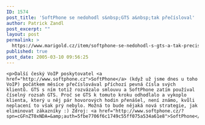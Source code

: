 ```yaml
---
ID: 1574
post_title: 'SoftPhone se nedohodl s&nbsp;GTS a&nbsp;tak přečísloval'
author: Patrick Zandl
post_excerpt: ""
layout: post
permalink: >
  https://www.marigold.cz/item/softphone-se-nedohodl-s-gts-a-tak-precisloval
published: true
post_date: 2005-03-10 09:56:25
---
```

	<p>Další český VoIP poskytovatel <a href="http://www.softphone.cz">SoftPhone</a> (když už jsme dnes u toho VoIP) počátkem měsíce přečíslovával příchozí pevná čísla svých klientů. GTS s ním totiž rozvázalo smlouvu a SoftPhone zatím používal číselný rozsah GTS. Proč se GTS k tomuto kroku odhodlalo a vykoplo klienta, který u něj pár hovorových hodin přenášel, není známo, kvůli neplacení to však prý nebylo. Možná to bude nějaká nová strategie, jak eliminovat zákazníky :) Zdroj: <a href="http://www.softphone.cz/?spn=cGFnZT0xNDA=&amp;auth=5fbe7706f6c1749c55ff075a534a61e8">SoftPhone</a>
</p>